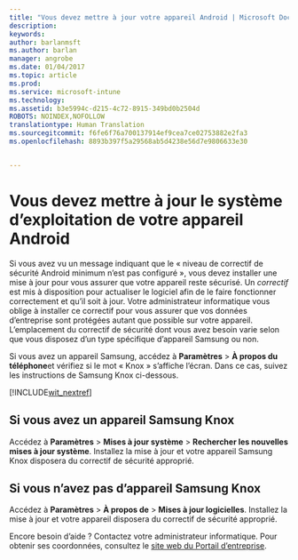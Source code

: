 ```yaml
---
title: "Vous devez mettre à jour votre appareil Android | Microsoft Docs"
description: 
keywords: 
author: barlanmsft
ms.author: barlan
manager: angrobe
ms.date: 01/04/2017
ms.topic: article
ms.prod: 
ms.service: microsoft-intune
ms.technology: 
ms.assetid: b3e5994c-d215-4c72-8915-349bd0b2504d
ROBOTS: NOINDEX,NOFOLLOW
translationtype: Human Translation
ms.sourcegitcommit: f6fe6f76a700137914ef9cea7ce02753882e2fa3
ms.openlocfilehash: 8893b397f5a29568ab5d4238e56d7e9806633e30


---
```


# <a name="you-need-to-update-your-android-devices-operating-system"></a>Vous devez mettre à jour le système d’exploitation de votre appareil Android

Si vous avez vu un message indiquant que le « niveau de correctif de sécurité Android minimum n’est pas configuré », vous devez installer une mise à jour pour vous assurer que votre appareil reste sécurisé. Un _correctif_ est mis à disposition pour actualiser le logiciel afin de le faire fonctionner correctement et qu’il soit à jour. Votre administrateur informatique vous oblige à installer ce correctif pour vous assurer que vos données d’entreprise sont protégées autant que possible sur votre appareil. L’emplacement du correctif de sécurité dont vous avez besoin varie selon que vous disposez d’un type spécifique d’appareil Samsung ou non.

Si vous avez un appareil Samsung, accédez à **Paramètres** > **À propos du téléphone**et vérifiez si le mot « Knox » s’affiche l’écran. Dans ce cas, suivez les instructions de Samsung Knox ci-dessous.

[!INCLUDE[wit_nextref](../includes/end-user-os-update-guidance.md)]

## <a name="if-you-have-a-samsung-knox-device"></a>Si vous avez un appareil Samsung Knox

Accédez à **Paramètres** > **Mises à jour système** > **Rechercher les nouvelles mises à jour système**. Installez la mise à jour et votre appareil Samsung Knox disposera du correctif de sécurité approprié.

## <a name="if-you-do-not-have-a-samsung-knox-device"></a>Si vous n’avez pas d’appareil Samsung Knox

Accédez à **Paramètres** > **À propos de** > **Mises à jour logicielles**. Installez la mise à jour et votre appareil disposera du correctif de sécurité approprié. 

Encore besoin d’aide ? Contactez votre administrateur informatique. Pour obtenir ses coordonnées, consultez le [site web du Portail d’entreprise](http://portal.manage.microsoft.com).



<!--HONumber=Jan17_HO1-->


